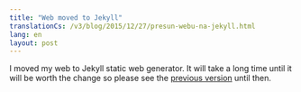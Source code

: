 ```yaml
---
title: "Web moved to Jekyll"
translationCs: /v3/blog/2015/12/27/presun-webu-na-jekyll.html
lang: en
layout: post
---
```


I moved my web to Jekyll static web generator. It will take a long time until it will be worth the change so please see the [previous version](/v2/index.xml) until then.